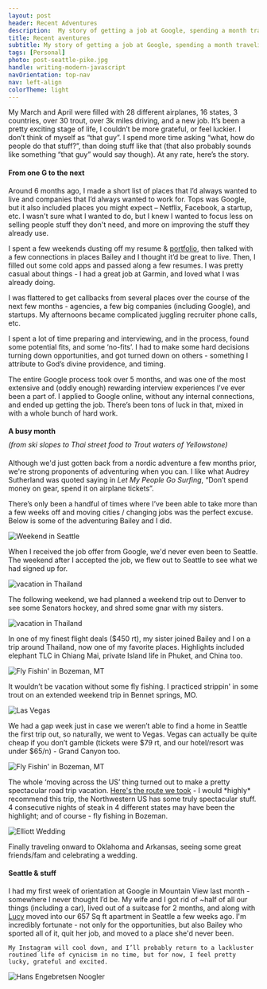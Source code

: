 ```yaml
---
layout: post
header: Recent Adventures
description:  My story of getting a job at Google, spending a month traveling, & moving to a city I’d never been. 
title: Recent aventures
subtitle: My story of getting a job at Google, spending a month traveling, & moving to a city I’d never been. 
tags: [Personal]
photo: post-seattle-pike.jpg
handle: writing-modern-javascript
navOrientation: top-nav
nav: left-align
colorTheme: light
---
```


My March and April were filled with 28 different airplanes, 16 states, 3 countries, over 30 trout, over 3k miles driving, and a new job. It’s been a pretty exciting stage of life, I couldn’t be more grateful, or feel luckier. I don’t think of myself as “that guy”. I spend more time asking “what, how do people do that stuff?”, than doing stuff like that (that also probably sounds like something “that guy” would say though). At any rate, here’s the story. 

#### From one G to the next
Around 6 months ago, I made a short list of places that I’d always wanted to live and companies that I’d always wanted to work for. Tops was Google, but it also included places you might expect – Netflix, Facebook, a startup, etc. I wasn't sure what I wanted to do, but I knew I wanted to focus less on selling people stuff they don't need, and more on improving the stuff they already use. 

I spent a few weekends dusting off my resume & [portfolio](//haaans.com/work),  then talked with a few connections in places Bailey and I thought it’d be great to live. Then, I filled out some cold apps and passed along a few resumes. I was pretty casual about things - I had a great job at Garmin, and loved what I was already doing. 

I was flattered to get callbacks from several places over the course of the next few months - agencies, a few big companies (including Google), and startups. My afternoons became complicated juggling recruiter phone calls, etc.

I spent a lot of time preparing and interviewing, and in the process, found some potential fits, and some ‘no-fits’. I had to make some hard decisions turning down opportunities, and got turned down on others - something I attribute to God’s divine providence, and timing. 

The entire Google process took over 5 months, and was one of the most extensive and (oddly enough) rewarding interview experiences I’ve ever been a part of. I applied to Google online, without any internal connections, and ended up getting the job. There’s been tons of luck in that, mixed in with a whole bunch of hard work.  

#### A busy month 
<span style="margin-bottom:2em; line-height:0;font-style:italic;display:block;">(from ski slopes to Thai street food to Trout waters of Yellowstone)</span>

Although we'd just gotten back from a nordic adventure a few months prior, we're strong proponents of adventuring when you can. I like what Audrey Sutherland was quoted saying in *Let My People Go Surfing*, “Don’t spend money on gear, spend it on airplane tickets”.

There’s only been a handful of times where I’ve been able to take more than a few weeks off and moving cities / changing jobs was the perfect excuse. Below is some of the adventuring Bailey and I did.
<div class="image-wrap-l"><img src="/img-content/googs/pikes.jpg" alt="Weekend in Seattle"></div><p class="paragraph-left">
When I received the job offer from Google, we'd never even been to Seattle. The weekend after I accepted the job, we flew out to Seattle to see what we had signed up for. </p>
<div class="image-wrap-l ">
  <img src="/img-content/googs/sens.gif" style="max-width:100%" alt="vacation in Thailand">
</div><p class="paragraph-left">
The following weekend, we had planned a weekend trip out to Denver to see some Senators hockey, and shred some gnar with my sisters. </p>
<div class="image-wrap-l">
<img src="/img-content/googs/thailand.jpg"  alt="vacation in Thailand"></div><p class="paragraph-left">
In one of my finest flight deals ($450 rt), my sister joined Bailey and I on a trip around Thailand, now one of my favorite places. Highlights included elephant TLC in Chiang Mai, private Island life in Phuket, and China too. </p>

<div class="image-wrap-l"><img src="/img-content/googs/fish-2.jpg" alt="Fly Fishin' in Bozeman, MT"></div><p class="paragraph-left">It wouldn’t be vacation without some fly fishing. I practiced strippin' in some trout on an  extended weekend trip in Bennet springs, MO. </p>

<div class="image-wrap-l "><img src="/img-content/googs/vegas.jpg" alt="Las Vegas"></div><p class="paragraph-left">We had a gap week just in case we weren’t able to find a home in Seattle the first trip out, so naturally, we went to Vegas. Vegas can actually be quite cheap if you don’t gamble (tickets were $79 rt, and our hotel/resort was under $65/n) - Grand Canyon too. </p>

<div class="image-wrap-l"><img src="/img-content/googs/yellowstone.jpg" alt="Fly Fishin' in Bozeman, MT"></div>
<p class="paragraph-left">
The whole ‘moving across the US’ thing turned out to make a pretty spectacular road trip vacation. <a href="https://www.google.com/maps/dir/Kansas+City,+MO/Omaha,+NE/Mount+Rushmore+National+Memorial,+South+Dakota+244,+Keystone,+SD/Deadwood,+SD/Jackson+Hole,+WY/Yellowstone+National+Park,+Wyoming/Bozeman,+MT/Missoula,+MT/Spokane,+WA/Seattle,+WA/@46.8550418,-119.2713165,4.55z/data=!4m62!4m61!1m5!1m1!1s0x87c0f75eafe99997:0x558525e66aaa51a2!2m2!1d-94.5785667!2d39.0997265!1m5!1m1!1s0x87938dc8b50cfced:0x46424d4fae37b604!2m2!1d-95.9979883!2d41.2523634!1m5!1m1!1s0x877d35d8b53ed6df:0xdaf53dbe055cc641!2m2!1d-103.4590667!2d43.8791025!1m5!1m1!1s0x5332a41e88e71e55:0x3e9d03de70805b0f!2m2!1d-103.7296415!2d44.376651!1m5!1m1!1s0x53531a58fccf7f4b:0x3d1c01cbb13a835c!2m2!1d-110.7624282!2d43.4799291!1m5!1m1!1s0x5351e55555555555:0xaca8f930348fe1bb!2m2!1d-110.588455!2d44.427963!1m5!1m1!1s0x5345444c4fba8813:0x63f5d064f73b60aa!2m2!1d-111.0429339!2d45.6769979!1m5!1m1!1s0x535dcc2a50f367cb:0xe9e31277ca94802e!2m2!1d-113.996586!2d46.8787176!1m5!1m1!1s0x549e185c30bbe7e5:0xddfcc9d60b84d9b1!2m2!1d-117.4260466!2d47.6587802!1m5!1m1!1s0x5490102c93e83355:0x102565466944d59a!2m2!1d-122.3320708!2d47.6062095!3e0">Here's the route we took</a> - I would *highly* recommend this trip, the Northwestern US has some truly spectacular stuff. 4 consecutive nights of steak in 4 different states may have been the highlight; and of course - fly fishing in Bozeman.
</p>

<div class="image-wrap-l">
  <img src="/img-content/googs/wedding.jpg" alt="Elliott Wedding">
</div>
<p class="paragraph-left">Finally traveling onward to Oklahoma and Arkansas, seeing some great friends/fam and celebrating a wedding. </p>

#### Seattle & stuff
  <p class="paragraph-left"  markdown="1">
    I had my first week of orientation at Google in Mountain View last month - somewhere I never thought I’d be. My wife and I got rid of ~half of all our things (including a car), lived out of a suitcase for 2 months, and along with <a href="https://www.instagram.com/p/kXBBvfwC80/" alt="dog lucy">Lucy</a> moved into our 657 Sq ft apartment in Seattle a few weeks ago. I'm incredibly fortunate - not only for the opportunities, but also Bailey who sported all of it, quit her job, and moved to a place she'd never been. 

    My Instagram will cool down, and I’ll probably return to a lackluster routined life of cynicism in no time, but for now, I feel pretty lucky, grateful and excited. 
  </p><div class="image-wrap-r" ><img src="/img-content/googs/noogler.gif" alt="Hans Engebretsen Noogler"></div>
